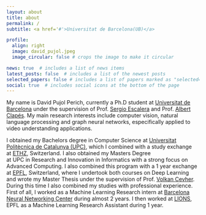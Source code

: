```yaml
---
layout: about
title: about
permalink: /
subtitle: <a href='#'>Universitat de Barcelona(UB)</a>

profile:
  align: right
  image: david_pujol.jpeg
  image_circular: false # crops the image to make it circular

news: true  # includes a list of news items
latest_posts: false  # includes a list of the newest posts
selected_papers: false # includes a list of papers marked as "selected={true}"
social: true  # includes social icons at the bottom of the page
---
```


My name is David Pujol Perich, currently a Ph.D student at [Universitat de Barcelona](https://web.ub.edu/inici) under the supervision of Prof. [Sergio Escalera](https://scholar.google.com/citations?hl=en&user=oI6AIkMAAAAJ) and Prof. [Albert Clapés](https://scholar.google.com/citations?hl=en&user=n4BtpPsAAAAJ). My main research interests include computer vision, natural language processing and graph neural networks, especifically applied to video understanding applications.

I obtained my Bachelors degree in Computer Science at [Universitat Politècnica de Catalunya (UPC)](https://www.upc.edu/en?set_language=en), which I combined with a study exchange at [ETHZ](https://ethz.ch/en.html), Switzerland. I also obtained my Masters Degree at UPC in Research and Innovation in Informatics with a strong focus on Advanced Computing. I also combined this program with a 1 year exchange at [EPFL](https://www.epfl.ch/en/), Switzerland, where I undertook both courses on Deep Learning and wrote my Master Thesis under the supervision of Prof. [Volkan Cevher](https://scholar.google.com/citations?user=hlWhzU8AAAAJ&hl=en&oi=ao).
During this time I also combined my studies with professional experience. First of all, I worked as a Machine Learning Research intern at [Barcelona Neural Networking Center](https://bnn.upc.edu/) during almost 2 years. I then worked at [LIONS](https://www.epfl.ch/labs/lions/), EPFL as a Machine Learning Research Assistant during 1 year.